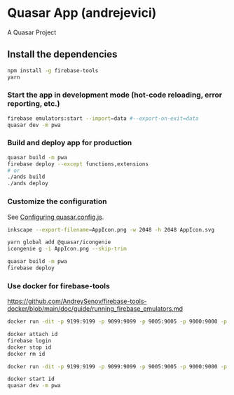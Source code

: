 # Quasar App (andrejevici)

A Quasar Project

## Install the dependencies

```bash
npm install -g firebase-tools
yarn
```

### Start the app in development mode (hot-code reloading, error reporting, etc.)

```bash
firebase emulators:start --import=data #--export-on-exit=data
quasar dev -m pwa
```

### Build and deploy app for production

```bash
quasar build -m pwa
firebase deploy --except functions,extensions
# or
./ands build
./ands deploy
```

### Customize the configuration

See [Configuring quasar.config.js](https://v2.quasar.dev/quasar-cli-vite/quasar-config-js).

```bash
inkscape --export-filename=AppIcon.png -w 2048 -h 2048 AppIcon.svg

yarn global add @quasar/icongenie
icongenie g -i AppIcon.png --skip-trim

quasar build -m pwa
firebase deploy
```

### Use docker for firebase-tools

https://github.com/AndreySenov/firebase-tools-docker/blob/main/doc/guide/running_firebase_emulators.md

```bash
docker run -dit -p 9199:9199 -p 9099:9099 -p 9005:9005 -p 9000:9000 -p 8085:8085 -p 8080:8080 -p 5001:5001 -p 5000:5000 -p 4000:4000 -v /Users/milan/work/andrejevici:/home/node --name firebase-tools andreysenov/firebase-tools bash

docker attach id
firebase login
docker stop id
docker rm id

docker run -dit -p 9199:9199 -p 9099:9099 -p 9005:9005 -p 9000:9000 -p 8085:8085 -p 8080:8080 -p 5001:5001 -p 5000:5000 -p 4000:4000 -v /Users/milan/work/andrejevici:/home/node --name firebase-tools andreysenov/firebase-tools firebase emulators:start --import=data

docker start id
quasar dev -m pwa
```
